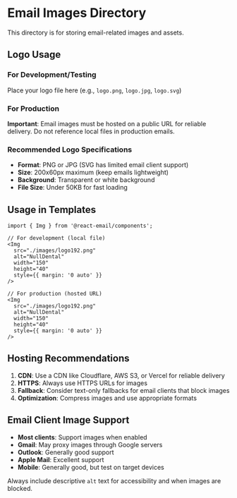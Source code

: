 # Email Images Directory

This directory is for storing email-related images and assets.

## Logo Usage

### For Development/Testing

Place your logo file here (e.g., `logo.png`, `logo.jpg`, `logo.svg`)

### For Production

**Important**: Email images must be hosted on a public URL for reliable delivery. Do not reference local files in production emails.

### Recommended Logo Specifications

- **Format**: PNG or JPG (SVG has limited email client support)
- **Size**: 200x60px maximum (keep emails lightweight)
- **Background**: Transparent or white background
- **File Size**: Under 50KB for fast loading

## Usage in Templates

```tsx
import { Img } from '@react-email/components';

// For development (local file)
<Img
  src="./images/logo192.png"
  alt="NullDental"
  width="150"
  height="40"
  style={{ margin: '0 auto' }}
/>

// For production (hosted URL)
<Img
  src="./images/logo192.png"
  alt="NullDental"
  width="150"
  height="40"
  style={{ margin: '0 auto' }}
/>
```

## Hosting Recommendations

1. **CDN**: Use a CDN like Cloudflare, AWS S3, or Vercel for reliable delivery
2. **HTTPS**: Always use HTTPS URLs for images
3. **Fallback**: Consider text-only fallbacks for email clients that block images
4. **Optimization**: Compress images and use appropriate formats

## Email Client Image Support

- **Most clients**: Support images when enabled
- **Gmail**: May proxy images through Google servers
- **Outlook**: Generally good support
- **Apple Mail**: Excellent support
- **Mobile**: Generally good, but test on target devices

Always include descriptive `alt` text for accessibility and when images are blocked.
